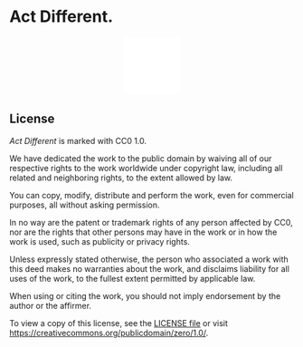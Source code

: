 # Act Different.

<center><img src="heart.svg" width="100" height="100"/></center>

## License

_Act Different_ is marked with CC0 1.0.

We have dedicated the work to the public domain by waiving all of our
respective rights to the work worldwide under copyright law, including
all related and neighboring rights, to the extent allowed by law.

You can copy, modify, distribute and perform the work, even for
commercial purposes, all without asking permission.

In no way are the patent or trademark rights of any person affected by
CC0, nor are the rights that other persons may have in the work or in
how the work is used, such as publicity or privacy rights.

Unless expressly stated otherwise, the person who associated a work
with this deed makes no warranties about the work, and disclaims
liability for all uses of the work, to the fullest extent permitted by
applicable law.

When using or citing the work, you should not imply endorsement by the
author or the affirmer.

To view a copy of this license, see the [LICENSE file](./LICENSE) or
visit <https://creativecommons.org/publicdomain/zero/1.0/>.
